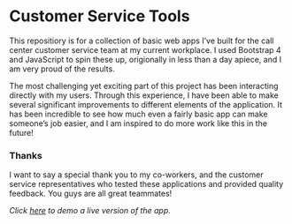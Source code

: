 # Customer Service Tools

This repositiory is for a collection of basic web apps I’ve built for the call center customer service team at my current workplace. I used Bootstrap 4 and JavaScript to spin these up, origionally in less than a day apiece, and I am very proud of the results.
  
The most challenging yet exciting part of this project has been interacting directly with my users. Through this experience, I have been able to make several significant improvements to different elements of the application. It has been incredible to see how much even a fairly basic app can make someone’s job easier, and I am inspired to do more work like this in the future!
  
### Thanks
I want to say a special thank you to my co-workers, and the customer service representatives who tested these applications and provided quality feedback. You guys are all great teammates! 
  
*Click [here](https://filedn.com/lWYjvlpRciYBP9xzzyqgShB/Customer-Service-Tools/call_flow/checks.html) to demo a live version of the app.*
